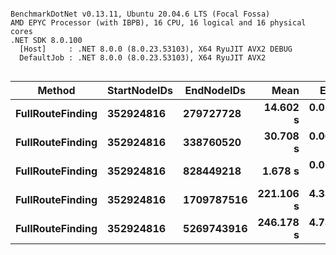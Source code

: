 ```

BenchmarkDotNet v0.13.11, Ubuntu 20.04.6 LTS (Focal Fossa)
AMD EPYC Processor (with IBPB), 16 CPU, 16 logical and 16 physical cores
.NET SDK 8.0.100
  [Host]     : .NET 8.0.0 (8.0.23.53103), X64 RyuJIT AVX2 DEBUG
  DefaultJob : .NET 8.0.0 (8.0.23.53103), X64 RyuJIT AVX2


```
| Method           | StartNodeIDs | EndNodeIDs | Mean      | Error    | StdDev   | Min       | Max       | Median    | Gen0       | Gen1      | Gen2      | Allocated |
|----------------- |------------- |----------- |----------:|---------:|---------:|----------:|----------:|----------:|-----------:|----------:|----------:|----------:|
| **FullRouteFinding** | **352924816**    | **279727728**  |  **14.602 s** | **0.0294 s** | **0.0230 s** |  **14.574 s** |  **14.640 s** |  **14.599 s** |  **3000.0000** |         **-** |         **-** |  **15.68 MB** |
| **FullRouteFinding** | **352924816**    | **338760520**  |  **30.708 s** | **0.0687 s** | **0.0642 s** |  **30.589 s** |  **30.823 s** |  **30.711 s** |  **8000.0000** | **2000.0000** |         **-** |  **33.88 MB** |
| **FullRouteFinding** | **352924816**    | **828449218**  |   **1.678 s** | **0.0190 s** | **0.0178 s** |   **1.653 s** |   **1.710 s** |   **1.679 s** |          **-** |         **-** |         **-** |   **1.56 MB** |
| **FullRouteFinding** | **352924816**    | **1709787516** | **221.106 s** | **4.3397 s** | **4.0594 s** | **214.932 s** | **226.681 s** | **222.132 s** | **23000.0000** | **8000.0000** | **2000.0000** |  **98.18 MB** |
| **FullRouteFinding** | **352924816**    | **5269743916** | **246.178 s** | **4.7307 s** | **4.6462 s** | **239.287 s** | **253.503 s** | **247.165 s** | **26000.0000** | **9000.0000** | **1000.0000** | **111.01 MB** |
